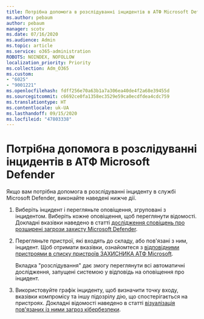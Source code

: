 ```yaml
---
title: Потрібна допомога в розслідуванні інцидентів в АТФ Microsoft Defender
ms.author: pebaum
author: pebaum
manager: scotv
ms.date: 07/16/2020
ms.audience: Admin
ms.topic: article
ms.service: o365-administration
ROBOTS: NOINDEX, NOFOLLOW
localization_priority: Priority
ms.collection: Adm_O365
ms.custom:
- "6025"
- "9001221"
ms.openlocfilehash: fdff256e70a63b1a7a306ea40de4f2a68e39455d
ms.sourcegitcommit: c6692ce0fa1358ec3529e59ca0ecdfdea4cdc759
ms.translationtype: HT
ms.contentlocale: uk-UA
ms.lasthandoff: 09/15/2020
ms.locfileid: "47803338"
---
```

# <a name="need-help-investigating-incidents-in-microsoft-defender-atp"></a>Потрібна допомога в розслідуванні інцидентів в АТФ Microsoft Defender

Якщо вам потрібна допомога в розслідуванні інциденту в службі Microsoft Defender, виконайте наведені нижче дії.

1. Виберіть інцидент і перегляньте оповіщення, згруповані з інцидентом. Виберіть кожне оповіщення, щоб переглянути відомості. Докладні вказівки наведено в статті [дослідження сповіщень про розширені загрози захисту Microsoft Defender](https://docs.microsoft.com/windows/security/threat-protection/microsoft-defender-atp/investigate-alerts).
2. Перегляньте пристрої, які входять до складу, або пов'язані з ним, інцидент. Щоб отримати вказівки, ознайомтеся з [відповідними пристроями в списку пристроїв ЗАХИСНИКА АТФ Microsoft](https://docs.microsoft.com/windows/security/threat-protection/microsoft-defender-atp/investigate-machines).<br/>
 
    Вкладка "розслідування" дає змогу переглянути всі автоматичні дослідження, запущені системою у відповідь на оповіщення про інцидент.
3. Використовуйте графік інциденту, щоб визначити точку входу, вказівки компромісу та іншу підозрілу дію, що спостерігається на пристроях. Докладні відомості наведено в статті [візуалізація пов'язаних із ними загроз кібербезпеки](https://docs.microsoft.com/windows/security/threat-protection/microsoft-defender-atp/investigate-incidents#visualizing-associated-cybersecurity-threats).  
